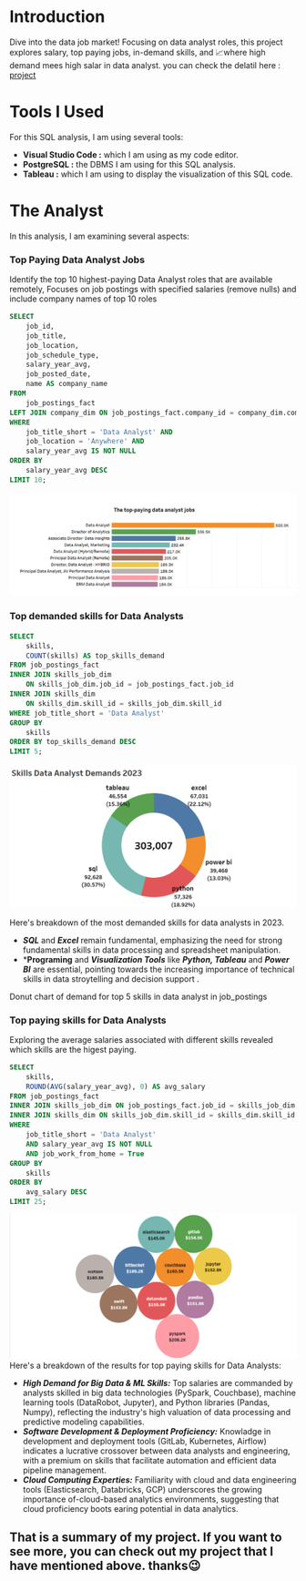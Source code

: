 # Introduction
Dive into the data job market! Focusing on data analyst roles, this project explores salary, top paying jobs, in-demand skills, and 📈where high demand mees high salar in data analyst.
you can check the delatil here : [project](/project/)

# Tools I Used
For this SQL analysis, I am using several tools:

- **Visual Studio Code :** which I am using as my code editor.
- **PostgreSQL :** the DBMS I am using for this SQL analysis.
- **Tableau :** which I am using to display the visualization of this SQL code.

# The Analyst
In this analysis, I am examining several aspects:

### Top Paying Data Analyst Jobs
Identify the top 10 highest-paying Data Analyst roles that are available remotely, Focuses on job postings with specified salaries (remove nulls) and include company names of top 10 roles
```sql
SELECT	
	job_id,
	job_title,
	job_location,
	job_schedule_type,
	salary_year_avg,
	job_posted_date,
    name AS company_name
FROM
    job_postings_fact
LEFT JOIN company_dim ON job_postings_fact.company_id = company_dim.company_id
WHERE
    job_title_short = 'Data Analyst' AND 
    job_location = 'Anywhere' AND 
    salary_year_avg IS NOT NULL
ORDER BY
    salary_year_avg DESC
LIMIT 10;
```
![Top Paying Roles](assets/1_top_paying_data_analyst.png)



### Top demanded skills for Data Analysts
```sql
SELECT
    skills,
    COUNT(skills) AS top_skills_demand
FROM job_postings_fact
INNER JOIN skills_job_dim
    ON skills_job_dim.job_id = job_postings_fact.job_id
INNER JOIN skills_dim
    ON skills_dim.skill_id = skills_job_dim.skill_id
WHERE job_title_short = 'Data Analyst'
GROUP BY
    skills
ORDER BY top_skills_demand DESC
LIMIT 5;
```
![Demanded skills in Data Analyst](assets/job_demand.png)

Here's breakdown of the most demanded skills for data analysts in 2023.
- ***SQL*** and ***Excel*** remain fundamental, emphasizing the need for strong fundamental skills in data processing and spreadsheet manipulation.
-  ***Programing** and ***Visualization Tools*** like ***Python, Tableau*** and ***Power BI*** are essential, pointing towards the increasing importance of technical skills in data stroytelling and decision support .

Donut chart of demand for top 5 skills in data analyst in job_postings

### Top paying skills for Data Analysts
Exploring the average salaries associated with different skills revealed which skills are the higest paying.

```sql
SELECT 
    skills,
    ROUND(AVG(salary_year_avg), 0) AS avg_salary
FROM job_postings_fact
INNER JOIN skills_job_dim ON job_postings_fact.job_id = skills_job_dim.job_id
INNER JOIN skills_dim ON skills_job_dim.skill_id = skills_dim.skill_id
WHERE
    job_title_short = 'Data Analyst'
    AND salary_year_avg IS NOT NULL
    AND job_work_from_home = True 
GROUP BY
    skills
ORDER BY
    avg_salary DESC
LIMIT 25;
```
![Top Paying Skills](assets/base_salay_skills.png)
Here's a breakdown of the results for top paying skills for Data Analysts:

- ***High Demand for Big Data & ML Skills:*** Top salaries are commanded by analysts skilled in big data technologies (PySpark, Couchbase), machine learning tools (DataRobot, Jupyter), and Python libraries (Pandas, Numpy), reflecting the industry's high valuation of data processing and predictive modeling capabilities.
- ***Software Development & Deployment Proficiency:*** Knowladge in development and deployment tools (GitLab, Kubernetes, Airflow) indicates a lucrative crossover between data analysts and engineering, with a premium on skills that facilitate automation and efficient data pipeline management.
- ***Cloud Computing Experties:*** Familiarity with cloud and data engineering tools (Elasticsearch, Databricks, GCP) underscores the growing importance of-cloud-based analytics environments, suggesting that cloud proficiency boots earing potential in data analytics.




## That is a summary of my project. If you want to see more, you can check out my project that I have mentioned above. thanks😉